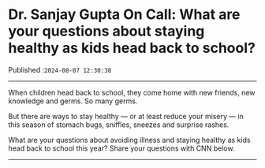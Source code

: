 # Dr. Sanjay Gupta On Call: What are your questions about staying healthy as kids head back to school?

Published :`2024-08-07 12:30:38`

---

When children head back to school, they come home with new friends, new knowledge and germs. So many germs.

But there are ways to stay healthy — or at least reduce your misery — in this season of stomach bugs, sniffles, sneezes and surprise rashes.

What are your questions about avoiding illness and staying healthy as kids head back to school this year? Share your questions with CNN below.

---

